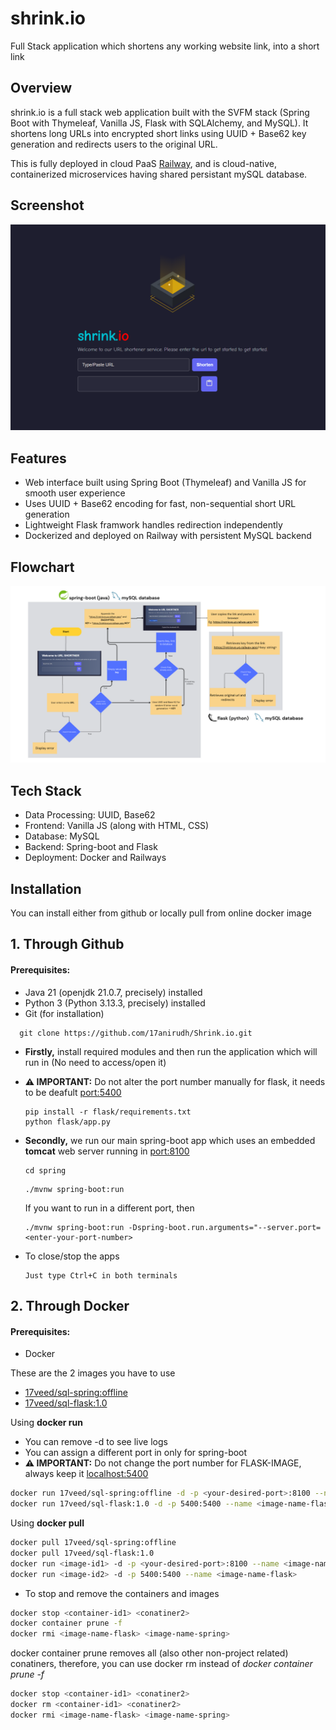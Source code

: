 
# shrink.io
Full Stack application which shortens any working website link, into a short link

## Overview
shrink.io is a full stack web application built with the SVFM stack (Spring Boot with Thymeleaf, Vanilla JS, Flask with SQLAlchemy, and MySQL). It shortens long URLs into encrypted short links using UUID + Base62 key generation and redirects users to the original URL.

This is fully deployed in cloud PaaS [Railway](https://railway.com), and is cloud-native, containerized microservices having shared persistant mySQL database.

## Screenshot
![App Screenshot](/shrink.io.png)

## Features
- Web interface built using Spring Boot (Thymeleaf) and Vanilla JS for smooth user experience
- Uses UUID + Base62 encoding for fast, non-sequential short URL generation
- Lightweight Flask framwork handles redirection independently
- Dockerized and deployed on Railway with persistent MySQL backend

## Flowchart
![Flowchat](/shrink.io%20flowchart.png)

## Tech Stack
- Data Processing: UUID, Base62
- Frontend: Vanilla JS (along with HTML, CSS)
- Database: MySQL
- Backend: Spring-boot and Flask
- Deployment: Docker and Railways


## Installation
You can install either from github or locally pull from online docker image

## 1. Through Github  
#### Prerequisites:
-  Java 21 (openjdk 21.0.7, precisely) installed
-  Python 3 (Python 3.13.3, precisely) installed 
- Git (for installation)
```dir
  git clone https://github.com/17anirudh/Shrink.io.git
```
- __Firstly,__ install required modules and then run the  application which will run in  (No need to access/open it)
- __⚠️ IMPORTANT:__ Do not alter the port number manually for flask, it needs to be deafult [port:5400](localhost:5400)

  ```dir
  pip install -r flask/requirements.txt
  python flask/app.py
  ```
- __Secondly,__ we run our main spring-boot app which uses an embedded __tomcat__ web server running in [port:8100](localhost:8100)
  ```dir
  cd spring
  ```
  ```spring
  ./mvnw spring-boot:run
  ```
  If you want to run in a different port, then
  ```spring
  ./mvnw spring-boot:run -Dspring-boot.run.arguments="--server.port=<enter-your-port-number>
  ```
- To close/stop the apps
  ```dir
  Just type Ctrl+C in both terminals
  ```

## 2. Through Docker
#### Prerequisites:
-  Docker 

These are the 2 images you have to use
- [17veed/sql-spring:offline](https://hub.docker.com/repository/docker/17veed/sql-spring/general)
- [17veed/sql-flask:1.0](https://hub.docker.com/repository/docker/17veed/sql-flask/general)


Using __docker run__
  - You can remove -d to see live logs
  - You can assign a different port in <your-desired-port> only for spring-boot
  - __⚠️ IMPORTANT:__ Do not change the port number for FLASK-IMAGE, always keep it [localhost:5400](localhost:5400) 

  ```bash
  docker run 17veed/sql-spring:offline -d -p <your-desired-port>:8100 --name <image-name-spring>
  docker run 17veed/sql-flask:1.0 -d -p 5400:5400 --name <image-name-flask>
  ```
Using __docker pull__ 
```bash
docker pull 17veed/sql-spring:offline
docker pull 17veed/sql-flask:1.0
docker run <image-id1> -d -p <your-desired-port>:8100 --name <image-name-spring>
docker run <image-id2> -d -p 5400:5400 --name <image-name-flask>
```
  - To stop and remove the containers and images
  ```bash
  docker stop <container-id1> <conatiner2>
  docker container prune -f
  docker rmi <image-name-flask> <image-name-spring>
  ```
  docker container prune removes all (also other non-project related) conatiners, therefore, you can use docker rm instead of _docker container prune -f_
  ```bash
  docker stop <container-id1> <conatiner2>
  docker rm <container-id1> <conatiner2>
  docker rmi <image-name-flask> <image-name-spring>
  ```


